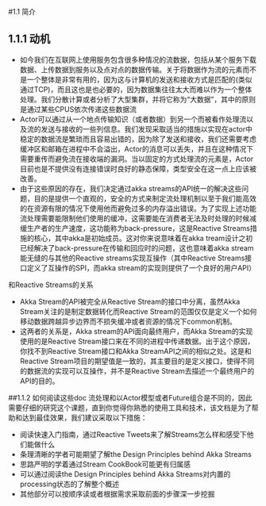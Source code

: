 #1.1 
简介
## 1.1.1 动机
* 如今我们在互联网上使用服务包含很多种情况的流数据，包括从某个服务下载数据、上传数据到服务以及点对点的数据传输。关于将数据作为流的元素而不是一个整体是非常有用的，因为这与计算机的发送和接收方式是匹配的(类似通过TCP)，而且这也是也必要的，因为数据集往往太大而难以作为一个整体处理。我们分散计算或者分析了大型集群，并将它称为“大数据”，其中的原则是通过某些CPUS依次传递这些数据流
* Actor可以通过从一个地点传输知识（或者数据）到另一个而被看作处理流以及流的发送与接收的一些列信息。我们发现采取适当的措施以实现在actor中稳定的数据流是繁琐而且容易出错的，因为除了发送和接收，我们还需要考虑缓冲区和邮箱在进程中不会溢出，Actor的消息可以丢失，并且在这种情况下需要重传而避免流在接收端的漏洞。当以固定的方式处理流的元素是，Actor目前也是不提供没有连接错误时良好的静态保障，类型安全在这一点上应该被改善。
* 由于这些原因的存在，我们决定通过akka streams的API统一的解决这些问题，目的是提供一个直观的，安全的方式来制定流处理机制以至于我们能高效的在资源有限的情况下使用他而避免过多的内存溢出错误。为了实现上述功能流处理需要能限制他们使用的缓冲，这需要能在消费者无法及时处理的时候减缓生产者的生产速度，这功能称为back-pressure，这是Reactive Streams措施的核心，其中akka是初始成员。这对你来说意味着在akka tream设计之初已经解决了back-pressure在传输和回应时的问题，这也意味着akka stream能无缝的与其他的Reactive streams实现互操作（其中Reactive Streams接口定义了互操作的SPI，而akka stream的实现则提供了一个良好的用户API）

和Reactive Streams的关系
* Akka Stream的API被完全从Reactive Stream的接口中分离，虽然Akka Stream关注的是制定数据转化而Reactive Stream的范围仅仅是定义一个如何移动数据跨越异步边界而不损失缓冲或者资源的情况下common机制。
* 这两者的关系是，Akka stream的API面向最终用户，而Akka Stream的实现使用的是Reactive Stream接口来在不同的进程中传递数据。出于这个原因，你找不到Reactive Stream接口和Akka StreamAPI之间的相似之处。这是和Reactive Stream项目的期望值是一致的，其主要目的是定义接口，使得不同的数据流的实现可以互操作，并不是Reactive Stream去描述一个最终用户的API的目的。

##1.1.2 如何阅读这些doc
流处理和以Actor模型或者Future组合是不同的，因此需要仔细的研究这个课题，直到你觉得你熟悉的使用工具和技术，该文档是为了帮助和达到最佳效果，我们建议采取以下措施：
* 阅读快速入门指南，通过Reactive Tweets来了解Streams怎么样和感受下他们能做什么
* 条理清晰的学者可能期望了解the Design Principles behind Akka Streams
* 思路严明的学着通过Stream CookBook可能更有归属感
* 可以通过阅读the Design Principles behind Akka Streams对内置的processing状态的了解整个概述
* 其他部分可以按顺序读或者根据需求采取前面的步骤深一步挖掘